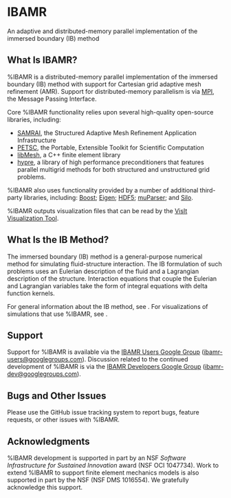 IBAMR
=====

An adaptive and distributed-memory parallel implementation of the immersed boundary (IB) method

What Is IBAMR?
--------------

%IBAMR is a distributed-memory parallel implementation of the immersed boundary (IB) method with support for Cartesian grid adaptive mesh refinement (AMR).  Support for distributed-memory parallelism is via <a href="http://www.mcs.anl.gov/research/projects/mpi" target="_blank">MPI</a>, the Message Passing Interface.

Core %IBAMR functionality relies upon several high-quality open-source libraries, including:
 * <a href="https://computation-rnd.llnl.gov/SAMRAI" target="_blank">SAMRAI</a>, the Structured Adaptive Mesh Refinement Application Infrastructure
 * <a href="http://www.mcs.anl.gov/petsc" target="_blank">PETSC</a>, the Portable, Extensible Toolkit for Scientific Computation
 * <a href="http://libmesh.sourceforge.net" target="_blank">libMesh</a>, a C++ finite element library
 * <a href="http://computation.llnl.gov/casc/linear_solvers/sls_hypre.html" target="_blank">hypre</a>, a library of high performance preconditioners that features parallel multigrid methods for both structured and unstructured grid problems.

%IBAMR also uses functionality provided by a number of additional third-party libraries, including: <a href="http://www.boost.org" target="_blank">Boost</a>; <a href="http://eigen.tuxfamily.org/index.php" target="_blank">Eigen</a>; <a href="http://www.hdfgroup.org/HDF5" target="_blank">HDF5</a>; <a href="http://muparser.beltoforion.de" target="_blank">muParser</a>; and <a href="https://wci.llnl.gov/codes/silo" target="_blank">Silo</a>.

%IBAMR outputs visualization files that can be read by the <a href="https://wci.llnl.gov/codes/visit" target="_blank">VisIt Visualization Tool</a>.

What Is the IB Method?
----------------------

The immersed boundary (IB) method is a general-purpose numerical method for simulating fluid-structure interaction.  The IB formulation of such problems uses an Eulerian description of the fluid and a Lagrangian description of the structure.  Interaction equations that couple the Eulerian and Lagrangian variables take the form of integral equations with delta function kernels.

For general information about the IB method, see <a href="http://math.nyu.edu/faculty/peskin" target="_blank"></a>.  For visualizations of simulations that use %IBAMR, see <a href="http://cims.nyu.edu/~griffith" target="_blank"></a>.


Support
-------

Support for %IBAMR is available via the <a href="https://groups.google.com/forum/#!forum/ibamr-users" target="_blank">IBAMR Users Google Group</a> (ibamr-users@googlegroups.com).  Discussion related to the continued development of %IBAMR is via the <a href="http://groups.google.com/group/ibamr-dev" target="_blank">IBAMR Developers Google Group</a> (ibamr-dev@googlegroups.com). 

Bugs and Other Issues
---------------------

Please use the GitHub issue tracking system to report bugs, feature requests, or
 other issues with %IBAMR.

Acknowledgments
---------------

%IBAMR development is supported in part by an NSF <i>Software Infrastructure for Sustained Innovation</i> award (NSF OCI 1047734).  Work to extend %IBAMR to support finite element mechanics models is also supported in part by the NSF (NSF DMS 1016554).  We gratefully acknowledge this support.

